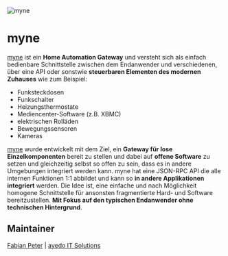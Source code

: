 ![myne](https://raw.github.com/ayedoit/myne/master/img/myne_logo.png)

myne
====

[myne](http://myne.ayedo.de/) ist ein **Home Automation Gateway** und versteht sich als einfach bedienbare Schnittstelle zwischen dem Endanwender und verschiedenen, über eine API oder sonstwie **steuerbaren Elementen des modernen Zuhauses** wie zum Beispiel:

* Funksteckdosen
* Funkschalter
* Heizungsthermostate
* Mediencenter-Software (z.B. XBMC)
* elektrischen Rolläden
* Bewegungssensoren
* Kameras

[myne](http://myne.ayedo.de/) wurde entwickelt mit dem Ziel, ein **Gateway für lose Einzelkomponenten** bereit zu stellen und dabei auf **offene Software** zu setzen und gleichzeitig selbst so offen zu sein, dass es in andere Umgebungen integriert werden kann. myne hat eine JSON-RPC API die alle internen Funktionen 1:1 abbildet und kann so **in andere Applikationen integriert** werden. Die Idee ist, eine einfache und nach Möglichkeit homogene Schnittstelle für ansonsten fragmentierte Hard- und Software bereitzustellen. **Mit Fokus auf den typischen Endanwender ohne technischen Hintergrund**.

Maintainer
----------

[Fabian Peter](mailto:hello@fabianpeter.de) | [ayedo IT Solutions](http://www.ayedo.de/)

